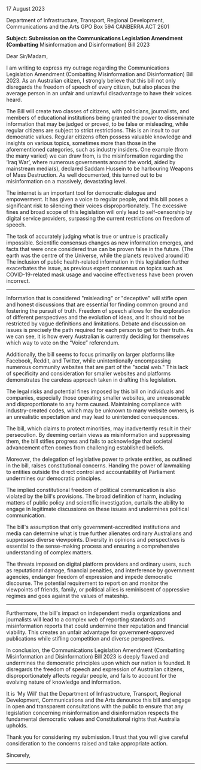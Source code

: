 17 August 2023

Department of Infrastructure, Transport, Regional Development,
Communications and the Arts
GPO Box 594
CANBERRA ACT 2601

**Subject: Submission on the Communications Legislation Amendment (Combatting**
Misinformation and Disinformation) Bill 2023

Dear Sir/Madam,

I am writing to express my outrage regarding the Communications Legislation Amendment
(Combatting Misinformation and Disinformation) Bill 2023.
As an Australian citizen, I strongly believe that this bill not only disregards the freedom of
speech of every citizen, but also places the average person in an unfair and unlawful
disadvantage to have their voices heard.

The Bill will create two classes of citizens, with politicians, journalists, and members of
educational institutions being granted the power to disseminate information that may be judged
or proved, to be false or misleading, while regular citizens are subject to strict restrictions.
This is an insult to our democratic values.
Regular citizens often possess valuable knowledge and insights on various topics, sometimes
more than those in the aforementioned categories, such as industry insiders.
One example (from the many varied) we can draw from, is the misinformation regarding the
‘Iraq War’, where numerous governments around the world, aided by mainstream media(s),
declared Saddam Hussein to be harbouring Weapons of Mass Destruction.
As well documented, this turned out to be misinformation on a massively, devastating level.

The internet is an important tool for democratic dialogue and empowerment. It has given a voice
to regular people, and this bill poses a significant risk to silencing their voices disproportionately.
The excessive fines and broad scope of this legislation will only lead to self-censorship by digital
service providers, surpassing the current restrictions on freedom of speech.

The task of accurately judging what is true or untrue is practically impossible.
Scientific consensus changes as new information emerges, and facts that were once
considered true can be proven false in the future. (The earth was the centre of the Universe,
while the planets revolved around it)
The inclusion of public health-related information in this legislation further exacerbates the
issue, as previous expert consensus on topics such as COVID-19-related mask usage and
vaccine effectiveness have been proven incorrect.


-----

Information that is considered "misleading" or "deceptive" will stifle open and honest discussions
that are essential for finding common ground and fostering the pursuit of truth. Freedom of
speech allows for the exploration of different perspectives and the evolution of ideas, and it
should not be restricted by vague definitions and limitations. Debate and discussion on issues is
precisely the path required for each person to get to their truth. As we can see, it is how every
Australian is currently deciding for themselves which way to vote on the “Voice” referendum.

Additionally, the bill seems to focus primarily on larger platforms like Facebook, Reddit, and
Twitter, while unintentionally encompassing numerous community websites that are part of the
"social web." This lack of specificity and consideration for smaller websites and platforms
demonstrates the careless approach taken in drafting this legislation.

The legal risks and potential fines imposed by this bill on individuals and companies, especially
those operating smaller websites, are unreasonable and disproportionate to any harm caused.
Maintaining compliance with industry-created codes, which may be unknown to many website
owners, is an unrealistic expectation and may lead to unintended consequences.

The bill, which claims to protect minorities, may inadvertently result in their persecution. By
deeming certain views as misinformation and suppressing them, the bill stifles progress and
fails to acknowledge that societal advancement often comes from challenging established
beliefs.

Moreover, the delegation of legislative power to private entities, as outlined in the bill, raises
constitutional concerns. Handing the power of lawmaking to entities outside the direct control
and accountability of Parliament undermines our democratic principles.

The implied constitutional freedom of political communication is also violated by the bill's
provisions. The broad definition of harm, including matters of public policy and scientific
investigation, curtails the ability to engage in legitimate discussions on these issues and
undermines political communication.

The bill's assumption that only government-accredited institutions and media can determine
what is true further alienates ordinary Australians and suppresses diverse viewpoints. Diversity
in opinions and perspectives is essential to the sense-making process and ensuring a
comprehensive understanding of complex matters.

The threats imposed on digital platform providers and ordinary users, such as reputational
damage, financial penalties, and interference by government agencies, endanger freedom of
expression and impede democratic discourse. The potential requirement to report on and
monitor the viewpoints of friends, family, or political allies is reminiscent of oppressive regimes
and goes against the values of mateship.


-----

Furthermore, the bill's impact on independent media organizations and journalists will lead to a
complex web of reporting standards and misinformation reports that could undermine their
reputation and financial viability. This creates an unfair advantage for government-approved
publications while stifling competition and diverse perspectives.

In conclusion, the Communications Legislation Amendment (Combatting Misinformation and
Disinformation) Bill 2023 is deeply flawed and undermines the democratic principles upon which
our nation is founded. It disregards the freedom of speech and expression of Australian citizens,
disproportionately affects regular people, and fails to account for the evolving nature of
knowledge and information.

It is ‘My Will’ that the Department of Infrastructure, Transport, Regional Development,
Communications and the Arts denounce this bill and engage in open and transparent
consultations with the public to ensure that any legislation concerning misinformation and
disinformation respects the fundamental democratic values and Constitutional rights that
Australia upholds.

Thank you for considering my submission.
I trust that you will give careful consideration to the concerns raised and take appropriate
action.

Sincerely,


-----

